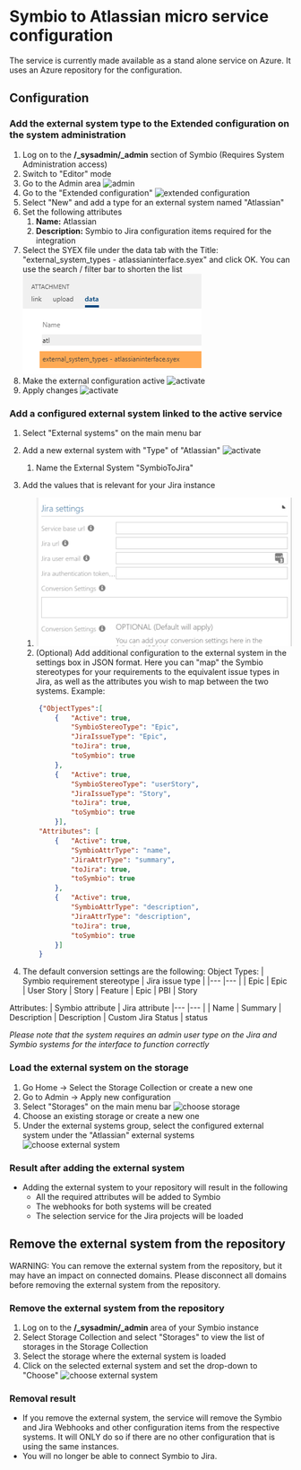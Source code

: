 # Symbio to Atlassian micro service configuration

The service is currently made available as a stand alone service on Azure. It uses an Azure repository for the configuration.

## Configuration
### Add the external system type to the Extended configuration on the system administration
1. Log on to the **/_sysadmin/_admin** section of Symbio (Requires System Administration access)
1. Switch to "Editor" mode
1. Go to the Admin area ![admin](media/admin.png)
1. Go to the "Extended configuration" ![extended configuration](media/extendedcfg.png)
1. Select "New" and add a type for an external system named "Atlassian"
1. Set the following attributes
   1. **Name:** Atlassian
   1. **Description:** Symbio to Jira configuration items required for the integration
1. Select the SYEX file under the data tab with the Title: "external_system_types - atlassianinterface.syex" and click OK. You can use the search / filter bar to shorten the list ![Select Add](media/addsyexdata.png)
1. Make the external configuration active ![activate](media/addsyex3.png)
1. Apply changes ![activate](media/apply.png)

### Add a configured external system linked to the active service
1. Select "External systems" on the main menu bar
1. Add a new external system with "Type" of "Atlassian" ![activate](media/extSysConfig1.png)
   1. Name the External System "SymbioToJira"
1. Add the values that is relevant for your Jira instance
   1. ![activate](media/extSysConfig2.png)
   1. (Optional) Add additional configuration to the external system in the settings box in JSON format. Here you can "map" the Symbio stereotypes for your requirements to the equivalent issue types in Jira, as well as the attributes you wish to map between the two systems. Example:

    ```json
        {"ObjectTypes":[
            {   "Active": true,
                "SymbioStereoType": "Epic",
                "JiraIssueType": "Epic",
                "toJira": true,
                "toSymbio": true
            },
            {   "Active": true,
                "SymbioStereoType": "userStory",
                "JiraIssueType": "Story",
                "toJira": true,
                "toSymbio": true
            }],
        "Attributes": [
            {   "Active": true,
                "SymbioAttrType": "name",
                "JiraAttrType": "summary",
                "toJira": true,
                "toSymbio": true
            },
            {   "Active": true,
                "SymbioAttrType": "description",
                "JiraAttrType": "description",
                "toJira": true,
                "toSymbio": true
            }]
        }
    ```

1. The default conversion settings are the following:
Object Types:
| Symbio requirement stereotype | Jira issue type |
|--- |--- |
| Epic | Epic
| User Story | Story
| Feature | Epic
| PBI | Story

Attributes:
| Symbio attribute 	    | Jira attribute
|--- |--- |
| Name                  | Summary
| Description           | Description
| Custom Jira Status    | status

   *Please note that the system requires an admin user type on the Jira and Symbio systems for the interface to function correctly*

### Load the external system on the storage
1. Go Home -> Select the Storage Collection or create a new one
1. Go to Admin -> Apply new configuration
1. Select "Storages" on the main menu bar ![choose storage](media/storages.png)
1. Choose an existing storage or create a new one
1. Under the external systems group, select the configured external system under the "Atlassian" external systems ![choose external system](media/ExtSys_choose.png)

### Result after adding the external system
- Adding the external system to your repository will result in the following
    - All the required attributes will be added to Symbio
    - The webhooks for both systems will be created
    - The selection service for the Jira projects will be loaded

## Remove the external system from the repository

WARNING: You can remove the external system from the repository, but it may have an impact on connected domains. Please disconnect all domains before removing the external system from the repository.

### Remove the external system from the repository

1. Log on to the **/_sysadmin/_admin** area of your Symbio instance
1. Select Storage Collection and select "Storages" to view the list of storages in the Storage Collection
1. Select the storage where the external system is loaded
1. Click on the selected external system and set the drop-down to "Choose" ![choose external system](media/ExtSys_Choose.png)

### Removal result

- If you remove the external system, the service will remove the Symbio and Jira Webhooks and other configuration items from the respective systems. It will ONLY do so if there are no other configuration that is using the same instances.
- You will no longer be able to connect Symbio to Jira.
